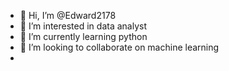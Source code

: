 - 👋 Hi, I’m @Edward2178
- 👀 I’m interested in data analyst
- 🌱 I’m currently learning python 
- 💞️ I’m looking to collaborate on machine learning
- 

<!---
Edward2178/Edward2178 is a ✨ special ✨ repository because its `README.md` (this file) appears on your GitHub profile.
You can click the Preview link to take a look at your changes.
--->
